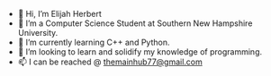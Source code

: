 - 👋 Hi, I’m Elijah Herbert
- 👀 I’m a Computer Science Student at Southern New Hampshire University.
- 🌱 I’m currently learning C++ and Python.
- 💞️ I’m looking to learn and solidify my knowledge of programming.
- 📫 I can be reached @ themainhub77@gmail.com

<!---
Slamacow-Eli/Slamacow-Eli is a ✨ special ✨ repository because its `README.md` (this file) appears on your GitHub profile.
You can click the Preview link to take a look at your changes.
--->
